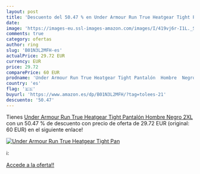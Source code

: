 ```yaml
---
layout: post
title: 'Descuento del 50.47 % en Under Armour Run True Heatgear Tight Pan'
date: 
image: 'https://images-eu.ssl-images-amazon.com/images/I/419vj6r-I1L._SL200_.jpg'
comments: true
category: ofertas
author: ring
slug: 'B01N3L2MFH-es'
actualPrice: 29.72 EUR
currency: EUR
price: 29.72
comparePrice: 60 EUR
prodname: 'Under Armour Run True Heatgear Tight Pantalón  Hombre  Negro  2XL'
country: 'es'
flag: '🇪🇸'
buyurl: 'https://www.amazon.es/dp/B01N3L2MFH/?tag=tolees-21'
descuento: '50.47'
---
```


Tienes [Under Armour Run True Heatgear Tight Pantalón  Hombre  Negro  2XL](https://www.amazon.es/dp/B01N3L2MFH/?tag=tolees-21) con un 50.47 % de descuento con precio de oferta de 29.72 EUR (original: 60 EUR) en el siguiente enlace!

[![Under Armour Run True Heatgear Tight Pan](https://images-eu.ssl-images-amazon.com/images/I/419vj6r-I1L._SL200_.jpg)](https://www.amazon.es/dp/B01N3L2MFH/?tag=tolees-21)

ℹ️:


[Accede a la oferta!!](https://www.amazon.es/dp/B01N3L2MFH/?tag=tolees-21)
